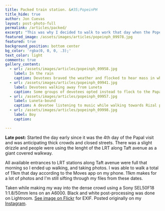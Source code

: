 ```yaml
---
title: Packed train station. &#35;PopeinPH
title_hide: true
author: Jon Cuevas
layout: post-photo-full
permalink: /articles/packed/
excerpt: "This was why I decided to walk to work that day when the Pope was here in Manila."
featured_image: /assets/images/articles/popeinph_09978.jpg
featured: true
background_position: bottom center
bg_color: 'rgba(0, 0, 0, .3);'
text_color: light
comments: true
gallery_content:
  - url: /assets/images/articles/popeinph_09958.jpg
    label: In the rain
    caption: Devotees braved the weather and flocked to hear mass in what would go down in record as one of the largest Catholic gatherings in recent history. (Day 4)
  - url: /assets/images/articles/popeinph_09941.jpg
    label: Devotees walking away from Luneta
    caption: Some groups of devotees opted instead to flock to the Papal Nunciature where Pope Francis is scheduled to make a stop before proceeding to the mass in Luneta. (Day 4)
  - url: /assets/images/articles/popeinph_09957.jpg
    label: Luneta-bound
    caption: A devotee listening to music while walking towards Rizal park. (Day 4)
  - url: /assets/images/articles/popeinph_09998.jpg
    label: Boy
    caption:

---
```


**Late post:** Started the day early since it was the 4th day of the Papal visit and was anticipating thick crowds and closed streets. There was a slight drizzle and people were using the lenght of the LRT along Taft avenue as a giant covered walkway.

All available entrances to LRT stations along Taft avenue were full that morning so I ended up walking, and taking photos. I was able to walk a total of 11km that day according to the Moves app on my phone. 11km makes for a lot of photos and I'm still sifting through my files from these dates.

Taken while making my way into the dense crowd using a Sony SEL50F18 1:1.8/50mm lens on an A6000. Black and white post-processing was done on Lightroom. [See image on Flickr][1] for EXIF. Posted originally on my [Instagram][2].

[1]: https://www.flickr.com/photos/archondigital/16330038831/
[2]: http://instagram.com/p/x_F8XVmq0S
